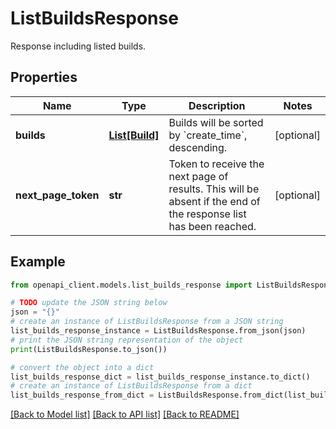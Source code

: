 # ListBuildsResponse

Response including listed builds.

## Properties

Name | Type | Description | Notes
------------ | ------------- | ------------- | -------------
**builds** | [**List[Build]**](Build.md) | Builds will be sorted by &#x60;create_time&#x60;, descending. | [optional] 
**next_page_token** | **str** | Token to receive the next page of results. This will be absent if the end of the response list has been reached. | [optional] 

## Example

```python
from openapi_client.models.list_builds_response import ListBuildsResponse

# TODO update the JSON string below
json = "{}"
# create an instance of ListBuildsResponse from a JSON string
list_builds_response_instance = ListBuildsResponse.from_json(json)
# print the JSON string representation of the object
print(ListBuildsResponse.to_json())

# convert the object into a dict
list_builds_response_dict = list_builds_response_instance.to_dict()
# create an instance of ListBuildsResponse from a dict
list_builds_response_from_dict = ListBuildsResponse.from_dict(list_builds_response_dict)
```
[[Back to Model list]](../README.md#documentation-for-models) [[Back to API list]](../README.md#documentation-for-api-endpoints) [[Back to README]](../README.md)


